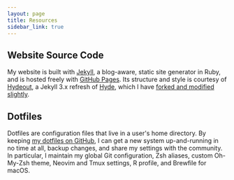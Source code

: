 ```yaml
---
layout: page
title: Resources
sidebar_link: true
---
```


## Website Source Code

My website is built with [Jekyll](http://jekyllrb.com), a blog-aware, static site generator in Ruby, and is hosted freely with [GitHub Pages](http://pages.github.com). Its structure and style is courtesy of [Hydeout](http://github.com/fongandrew/hydeout), a Jekyll 3.x refresh of [Hyde](http://github.com/mdo/hyde), which I have [forked and modified slightly](http://github.com/nsgrantham/hydeout).

## Dotfiles

Dotfiles are configuration files that live in a user's home directory. By keeping [my dotfiles on GitHub](http://github.com/nsgrantham/dotfiles), I can get a new system up-and-running in no time at all, backup changes, and share my settings with the community. In particular, I maintain my global Git configuration, Zsh aliases, custom Oh-My-Zsh theme, Neovim and Tmux settings, R profile, and Brewfile for macOS. 

